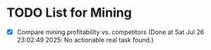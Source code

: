 # TODO List for Mining

- [x] Compare mining profitability vs. competitors  (Done at Sat Jul 26 23:02:49 2025: No actionable real task found.)